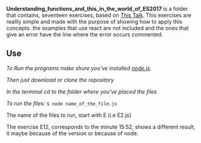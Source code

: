 **Understanding_functions_and_this_in_the_world_of_ES2017** is a folder that contains, seventeen exercises, based on [This Talk](https://www.youtube.com/watch?v=AOSYY1_np_4&t=326s). This exercises are reallly simple and made with the purpose of showing how to apply this concepts. the examples that use react are not included and the ones that give an error have the line where the error occurs commented.

## Use
*To Run the programs make shure you've installed [node.js](https://nodejs.org/es/).*

*Then just download or clone the repository*

*In the terminal cd to the folder where you've placed the files*

*To run the files:*
`$ node name_of_the_file.js`

The name of the files to run, start with E (i.e E2.js)

The exercise E12, corresponds to the minute 15:52, shows a different result, it maybe because of the version or because of node.